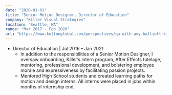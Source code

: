 ```yaml
---
date: "2020-01-01"
title: "Senior Motion Designer, Director of Education"
company: "Killer Visual Strategies"
location: "Seattle, WA"
range: "Mar 2017 - Feb 2020"
url: "https://www.keltonglobal.com/perspectives/qa-with-amy-balliett-killer-infographics-ceo-and-co-founder/"
---
```


- Director of Education | Jul 2016 – Jan 2021
  - In addition to the responsibilities of a Senior Motion Designer, I oversaw onboarding, Killer’s intern program, After Effects tutelage, mentoring, professional development, and bolstering employee morale and expressiveness by facilitating passion projects.
  - Mentored High School students and created learning paths for motion and design interns. All interns were placed in jobs within months of internship end.
